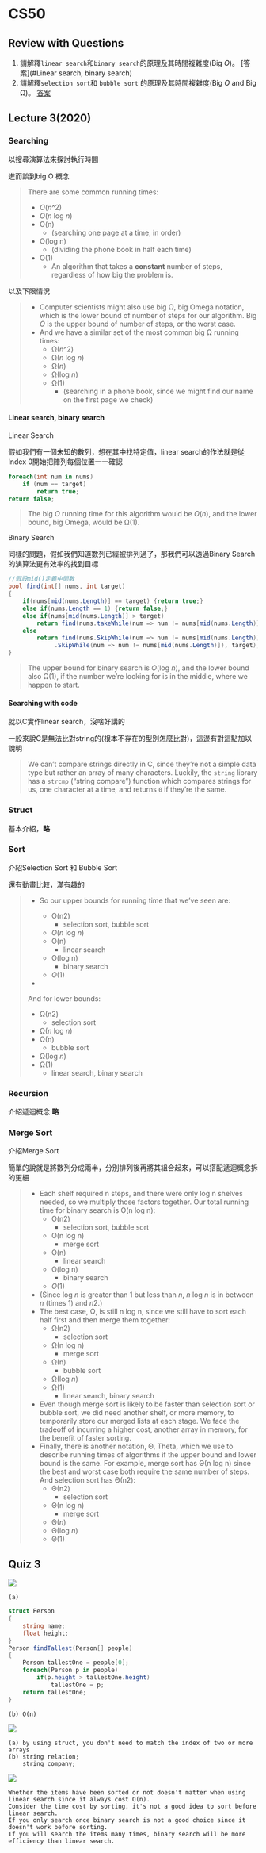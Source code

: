 # CS50

## Review with Questions

1. 請解釋`linear search`和`binary search`的原理及其時間複雜度(Big *O*)。 [答案](#Linear search, binary search)
2. 請解釋`selection sort`和 `bubble sort` 的原理及其時間複雜度(Big *O* and Big Ω)。 [答案](#Sort)

## Lecture 3(2020)

### Searching

以搜尋演算法來探討執行時間

進而談到big O 概念

> There are some common running times:
>
> - *O*(*n*^2)
> - *O*(*n* log *n*)
> - O(n)
>   - (searching one page at a time, in order)
> - O(log n)
>   - (dividing the phone book in half each time)
> - O(1)
>   - An algorithm that takes a **constant** number of steps, regardless of how big the problem is.

以及下限情況

> - Computer scientists might also use big Ω, big Omega notation, which is the lower bound of number of steps for our algorithm. Big *O* is the upper bound of number of steps, or the worst case.
> - And we have a similar set of the most common big Ω running times:
>   - Ω(*n*^2)
>   - Ω(*n* log *n*)
>   - Ω(*n*)
>   - Ω(log *n*)
>   - Ω(1)
>     - (searching in a phone book, since we might find our name on the first page we check)

#### Linear search, binary search

Linear Search

假如我們有一個未知的數列，想在其中找特定值，linear search的作法就是從Index 0開始把陣列每個位置一一確認

```C#
foreach(int num in nums)
    if (num == target)
        return true;
return false;
```

> The big *O* running time for this algorithm would be *O*(*n*), and the lower bound, big Omega, would be Ω(1).



Binary Search

同樣的問題，假如我們知道數列已經被排列過了，那我們可以透過Binary Search的演算法更有效率的找到目標

```C#
//假設mid()定義中間數
bool find(int[] nums, int target)
{
    if(nums[mid(nums.Length)] == target) {return true;}
    else if(nums.Length == 1) {return false;}
    else if(nums[mid(nums.Length)] > target)
        return find(nums.takeWhile(num => num != nums[mid(nums.Length)]), target);
    else
        return find(nums.SkipWhile(num => num != nums[mid(nums.Length)])
             .SkipWhile(num => num != nums[mid(nums.Length)]), target);
}
```

> The upper bound for binary search is *O*(log *n*), and the lower bound also Ω(1), if the number we’re looking for is in the middle, where we happen to start.



#### Searching with code

就以C實作linear search，沒啥好講的

一般來說C是無法比對string的(根本不存在的型別怎麼比對)，這邊有對這點加以說明

> We can’t compare strings directly in C, since they’re not a simple data type but rather an array of many characters. Luckily, the `string` library has a `strcmp` (“string compare”) function which compares strings for us, one character at a time, and returns `0` if they’re the same.



### Struct

基本介紹，**略**

### Sort

介紹Selection Sort 和 Bubble Sort

還有[動畫](https://www.cs.usfca.edu/~galles/visualization/ComparisonSort.html)比較，滿有趣的



> - So our upper bounds for running time that we’ve seen are:
>
>   - O(n2)
>     - selection sort, bubble sort
>   - *O*(*n* log *n*)
>   - O(n)
>     - linear search
>   - O(log n)
>     - binary search
>   - *O*(1)
>
> - 
>
>   And for lower bounds:
>
>   - Ω(n2)
>     - selection sort
>   - Ω(*n* log *n*)
>   - Ω(n)
>     - bubble sort
>   - Ω(log *n*)
>   - Ω(1)
>     - linear search, binary search

### Recursion

介紹遞迴概念 **略**

### Merge Sort

介紹Merge Sort

簡單的說就是將數列分成兩半，分別排列後再將其組合起來，可以搭配遞迴概念拆的更細

> - Each shelf required n steps, and there were only log n shelves needed, so we multiply those factors together. Our total running time for binary search is O(n log n):
>   - O(n2)
>     - selection sort, bubble sort
>   - O(n log n)
>     - merge sort
>   - O(n)
>     - linear search
>   - O(log n)
>     - binary search
>   - *O*(1)
> - (Since log *n* is greater than 1 but less than *n*, *n* log *n* is in between *n* (times 1) and *n*2.)
> - The best case, Ω, is still n log n, since we still have to sort each half first and then merge them together:
>   - Ω(n2)
>     - selection sort
>   - Ω(n log n)
>     - merge sort
>   - Ω(n)
>     - bubble sort
>   - Ω(log *n*)
>   - Ω(1)
>     - linear search, binary search
> - Even though merge sort is likely to be faster than selection sort or bubble sort, we did need another shelf, or more memory, to temporarily store our merged lists at each stage. We face the tradeoff of incurring a higher cost, another array in memory, for the benefit of faster sorting.
> - Finally, there is another notation, Θ, Theta, which we use to describe running times of algorithms if the upper bound and lower bound is the same. For example, merge sort has Θ(n log n) since the best and worst case both require the same number of steps. And selection sort has Θ(n2):
>   - Θ(n2)
>     - selection sort
>   - Θ(n log n)
>     - merge sort
>   - Θ(*n*)
>   - Θ(log *n*)
>   - Θ(1)

## Quiz 3

![](https://i.imgur.com/GRc1DAI.png)

```Ans
(a)
```

```C#
struct Person
{
    string name;
    float height;
}
Person findTallest(Person[] people)
{
    Person tallestOne = people[0];
    foreach(Person p in people)
        if(p.height > tallestOne.height)
            tallestOne = p;
    return tallestOne;
}
```

```Ans
(b) O(n)
```



![](https://i.imgur.com/wmhKf3U.png)

```Ans
(a) by using struct, you don't need to match the index of two or more arrays
(b) string relation;
	string company;
```



![](https://i.imgur.com/R3vnjaw.png)

```Ans
Whether the items have been sorted or not doesn't matter when using linear search since it always cost O(n).
Consider the time cost by sorting, it's not a good idea to sort before linear search.
If you only search once binary search is not a good choice since it doesn't work before sorting.
If you will search the items many times, binary search will be more efficiency than linear search.
```